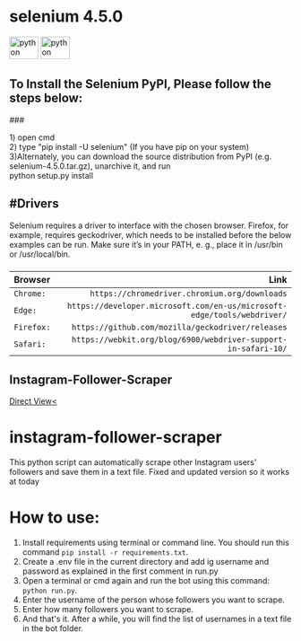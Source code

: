 <h1 align="left">selenium 4.5.0</h1>
<div align="left">
  <img src="https://cdn.jsdelivr.net/gh/devicons/devicon/icons/python/python-original.svg" height="40" width="52" alt="python logo"  />

  <img src="https://cdn.jsdelivr.net/gh/devicons/devicon/icons/selenium/selenium-original.svg" height="40" width="52" alt="python logo"  />
</div>

###

<h2 align="left">To Install the Selenium PyPI, Please follow the steps below:</h2>
###

<p align="left">1) open cmd <br> 2) type "pip install -U selenium" (If you have pip on your system)<br> 3)Alternately, you can download the source distribution from PyPI (e.g. selenium-4.5.0.tar.gz), unarchive it, and run<br>      python setup.py install</p>

###

<h2 align="left">#Drivers</h2>

<p align="left">Selenium requires a driver to interface with the chosen browser. Firefox, for example, requires geckodriver, which needs to be installed before the below examples can be run. Make sure it’s in your PATH, e. g., place it in /usr/bin or /usr/local/bin.</p>

###
| Browser        | Link  |
| :------------  | --------: |
| `Chrome:`      | `https://chromedriver.chromium.org/downloads`   |
| `Edge:`        | `https://developer.microsoft.com/en-us/microsoft-edge/tools/webdriver/`   |
| `Firefox:`     | `https://github.com/mozilla/geckodriver/releases`   |
| `Safari:`      | `https://webkit.org/blog/6900/webdriver-support-in-safari-10/`   |


<h2>Instagram-Follower-Scraper</h2>
  <a href="https://github.com/diiviij/Selenium-Python-New-/blob/main/run.py">Direct View<</a>

# instagram-follower-scraper
This python script can automatically scrape other Instagram users' followers and save them in a text file.
Fixed and updated version so it works at today

# How to use:
1. Install requirements using terminal or command line. You should run this command ```pip install -r requirements.txt```.
2. Create a .env file in the current directory and add ig username and password as explained in the first comment in run.py
3. Open a terminal or cmd again and run the bot using this command: ```python run.py```.
4. Enter the username of the person whose followers you want to scrape.
5. Enter how many followers you want to scrape.
6. And that's it. After a while, you will find the list of usernames in a text file in the bot folder.
###
